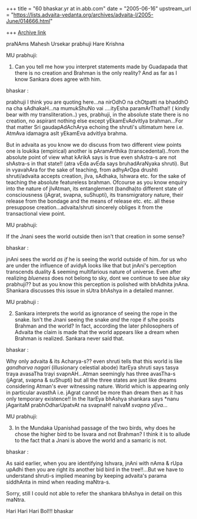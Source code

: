 +++
title = "60 bhaskar.yr at in.abb.com"
date = "2005-06-16"
upstream_url = "https://lists.advaita-vedanta.org/archives/advaita-l/2005-June/014666.html"

+++
[Archive link](https://lists.advaita-vedanta.org/archives/advaita-l/2005-June/014666.html)

praNAms Mahesh Ursekar prabhuji
Hare Krishna

MU prabhuji:

1. Can you tell me how you interpret statements made by Guadapada that
there is no creation and Brahman is the only reality? And as far as I know
Sankara does agree with him.

bhaskar :

prabhuji I think you are quoting here...na nirOdhO na chOtpatti na bhaddhO
na cha sAdhakaH...na mumukShuNo vai ....ityEsha paramArThatha!!  ( kindly
bear with my transliteration..) yes, prabhuji, in the absolute state there
is no creation, no aspirant nothing else except yEkamEvAdvitIya
brahman...For that matter Sri gaudapAdAchArya echoing the shruti's
ultimatum here i.e. AtmAva idamagra asIt yEkamEva advitIya brahma.

But in advaita as you know we do discuss from two different view points one
is loukika (empirical) another is pAramArthika (transcedental)..from the
absolute point of view what kArikA says is true even shAstra-s are not
shAstra-s in that state!! (atra vEda avEda says bruhadAraNyaka shruti).
But in vyavahAra for the sake of teaching, from adhyArOpa drushti
shruti/advaita accepts creation, jIva, sAdhaka, Ishwara etc. for the sake
of teaching the absolute featureless brahman.  Ofcourse as you know enquiry
into the nature of jIvAtman, its entanglement (bandha)to different state of
consciousness (jAgrat, svapna, suShupti), its transmigratory nature, their
release from the bondage and the means of release etc. etc. all these
presuppose creation...advaita/shruti sincerely obliges it from the
transactional view point.

MU prabhuji:

If the Jnani sees the world outside then isn't that creation in some sense?

bhaskar :

jnAni sees the world *as if* he is seeing the world outside of him..for us
who are under the influence of avidyA looks like that but jnAni's
perception transcends duality & seeming multifarious nature of universe.
Even after realizing *blueness* does not belong to sky, dont we continue to
see *blue sky* prabhuji??  but as you know this perception is polished with
bhAdhita jnAna. Shankara discusses this issue in sUtra bhAshya in a
detailed manner.

MU prabhuji :

2. Sankara interprets the world as ignorance of seeing the rope in the
snake. Isn't the Jnani seeing the snake *and* the rope if s/he posits
Brahman and the world? In fact, according the later philosophers of Advaita
the claim is made that the world appears like a dream when Brahman is
realized. Sankara never said that.

bhaskar :

Why only advaita & its Acharya-s??  even shruti tells that this world is
like *gandharva nagari* (illusionary celestial abode) ItarEya shruti says
tasya traya avasaTha trayi svapnAH...Atman seemingly has three avasTha-s
(jAgrat, svapna & suShupti) but all the three states are just like dreams
considering Atman's ever witnessing nature. World which is appearing only
in particular avasthA i.e. jAgrat cannot be more than dream then as it has
only temporary existence!! In the ItarEya bhAshya shankara says *nanu
jAgaritaM prabhOdharUpatvAt na svapnaH! naivaM *svapna yEva*...

 MU prabhuji:

3. In the Mundaka Upanishad passage of the two birds, why does he chose the
higher bird to be Isvara and not Brahman? I think it is to allude to the
fact that a Jnani is above the world and a samaric is not.

bhaskar :

As said earlier, when you are identifying Ishvara, jnAni with nAma & rUpa
upAdhi then you are right its another bid bird in the tree!!...But we have
to understand shruti-s implied meaning by keeping advaita's parama
siddhAnta in mind when reading maNtra-s.

Sorry, still I could not able to refer the shankara bhAshya in detail on
this maNtra.

Hari Hari Hari Bol!!!
bhaskar




